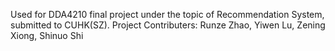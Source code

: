 Used for DDA4210 final project under the topic of Recommendation System, submitted to CUHK(SZ).
Project Contributers: Runze Zhao, Yiwen Lu, Zening Xiong, Shinuo Shi
